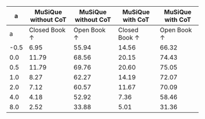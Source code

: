 | a | MuSiQue without CoT | MuSiQue without CoT | MuSiQue with CoT | MuSiQue with CoT |
| --- | --- | --- | --- | --- |
| a | Closed Book ↑ | Open Book ↑ | Closed Book ↑ | Open Book ↑ |
| -0.5 | 6.95 | 55.94 | 14.56 | 66.32 |
| 0.0 | 11.79 | 68.56 | 20.15 | 74.43 |
| 0.5 | 11.79 | 69.76 | 20.60 | 75.05 |
| 1.0 | 8.27 | 62.27 | 14.19 | 72.07 |
| 2.0 | 7.12 | 60.57 | 11.67 | 70.09 |
| 4.0 | 4.18 | 52.92 | 7.36 | 58.46 |
| 8.0 | 2.52 | 33.88 | 5.01 | 31.36 |
